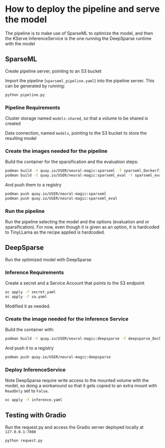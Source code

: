 # How to deploy the pipeline and serve the model

The pipeline is to make use of SparseML to optimize the model, and then
the KServe InferenceService is the one running the DeepSparse runtime with
the model

## SparseML

Create pipeline server, pointing to an S3 bucket

Import the pipeline (``sparseml_pipeline.yaml``) into the pipeline server.
This can be generated by running:

```bash
python pipeline.py
```

### Pipeline Requirements

Cluster storage named ``models-shared``, so that a volume to be shared is created

Data connection, named ``models``, pointing to the S3 bucket to store the resulting model

### Create the images needed for the pipeline

Build the container for the sparsification and the evaluation steps:

```bash
podman build -t quay.io/USER/neural-magic:sparseml -f sparseml_Dockerfile .
podman build -t quay.io/USER/neural-magic:sparseml_eval -f sparseml_eval_Dockerfile .
```

And push them to a registry

```bash
podman push quay.io/USER/neural-magic:sparseml
podman push quay.io/USER/neural-magic:sparseml_eval
```

### Run the pipeline

Run the pipeline selecting the model and the options (evaluation and or sparsification). For now, even though it is given as an option, it is hardcoded to TinyLLama as the recipe applied is hardcoded.

## DeepSparse

Run the optimized model with DeepSparse

### Inference Requirements

Create a secret and a Service Account that points to the S3 endpoint

```bash
oc apply -f secret.yaml
oc apply -f sa.yaml
```

Modified it as needed.

### Create the image needed for the Inference Service

Build the container with:

```bash
podman build -t quay.io/USER/neural-magic:deepsparse -f deepsparse_Dockerfile .
```

And push it to a registry

```bash
podman push quay.io/USER/neural-magic:deepsparse
```

### Deploy InferenceService

Note DeepSparse require write access to the mounted volume with the model, so doing a workaround so that it gets copied to an extra mount with `ReadOnly` set to `False`.

```bash
oc apply -f inference.yaml
```

## Testing with Gradio

Run the request.py and access the Gradio server deployed locally at `127.0.0.1:7860`

```bash
python request.py
```
